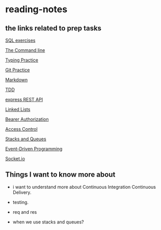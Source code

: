 # reading-notes

## the links related to prep tasks

[SQL exercises](./sql.md)

[The Command line](./command-line.md)

[Typing Practice](./typing.md)

[Git Practice](./git-practice.md)

[Markdown](./markdown.md)

[TDD](./TDD.md)

[express REST API](./Express-rest-api.md)

[Linked Lists](./Linked-Lists.md)

[Bearer Authorization](./Bearer-Authorization.md)

[Access Control](./Access-Control.md)

[Stacks and Queues](./Stacks-and-Queues.md)

[Event-Driven Programming](./Event-Driven-Programming.md)

[Socket.io](./Socket.io.md)

## Things I want to know more about

- i want to understand more about Continuous Integration Continuous Delivery.

- testing.

- req and res

- when we use stacks and queues?
